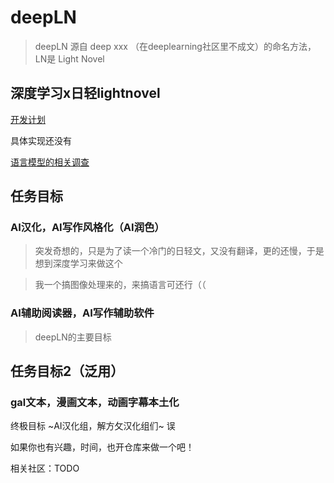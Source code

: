 # deepLN
> deepLN 源自 deep xxx （在deeplearning社区里不成文）的命名方法，LN是 Light Novel

## 深度学习x日轻lightnovel

[开发计划](https://github.com/huaji0353/deepLN/blob/master/plan.md)

具体实现还没有

[语言模型的相关调查](https://github.com/huaji0353/deepLN/blob/master/survey.md)

## 任务目标
### AI汉化，AI写作风格化（AI润色）

> 突发奇想的，只是为了读一个冷门的日轻文，又没有翻译，更的还慢，于是想到深度学习来做这个

> 我一个搞图像处理来的，来搞语言可还行（（

### AI辅助阅读器，AI写作辅助软件
> deepLN的主要目标

## 任务目标2（泛用）
### gal文本，漫画文本，动画字幕本土化
终极目标 ~AI汉化组，解方攵汉化组们~ 误



如果你也有兴趣，时间，也开仓库来做一个吧！

相关社区：TODO
